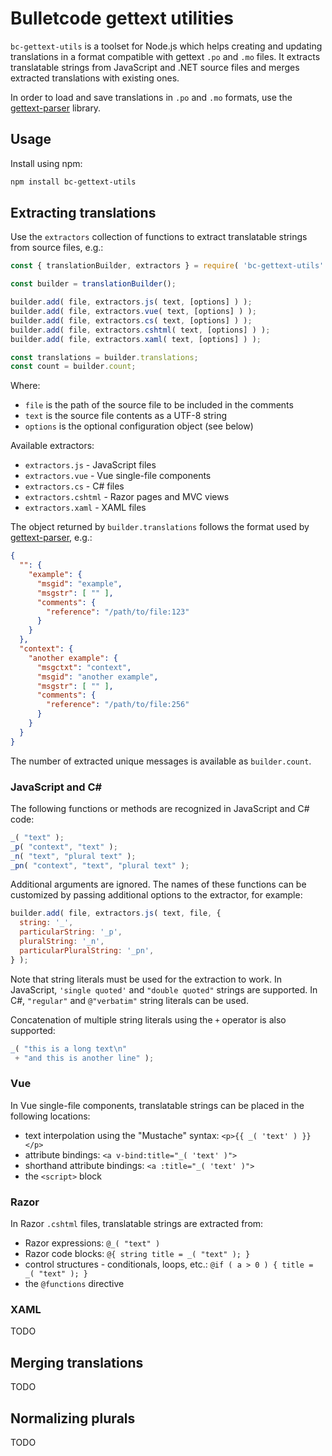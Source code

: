 # Bulletcode gettext utilities

`bc-gettext-utils` is a toolset for Node.js which helps creating and updating translations in a format compatible with gettext `.po` and `.mo` files. It extracts translatable strings from JavaScript and .NET source files and merges extracted translations with existing ones.

In order to load and save translations in `.po` and `.mo` formats, use the [gettext-parser](https://github.com/smhg/gettext-parser) library.

## Usage

Install using npm:

```bash
npm install bc-gettext-utils
```

## Extracting translations

Use the `extractors` collection of functions to extract translatable strings from source files, e.g.:

```js
const { translationBuilder, extractors } = require( 'bc-gettext-utils' );

const builder = translationBuilder();

builder.add( file, extractors.js( text, [options] ) );
builder.add( file, extractors.vue( text, [options] ) );
builder.add( file, extractors.cs( text, [options] ) );
builder.add( file, extractors.cshtml( text, [options] ) );
builder.add( file, extractors.xaml( text, [options] ) );

const translations = builder.translations;
const count = builder.count;
```

Where:

 - `file` is the path of the source file to be included in the comments
 - `text` is the source file contents as a UTF-8 string
 - `options` is the optional configuration object (see below)

Available extractors:

 - `extractors.js` - JavaScript files
 - `extractors.vue` - Vue single-file components
 - `extractors.cs` - C# files
 - `extractors.cshtml` - Razor pages and MVC views
 - `extractors.xaml` - XAML files

The object returned by `builder.translations` follows the format used by [gettext-parser](https://github.com/smhg/gettext-parser#translations), e.g.:

```json
{
  "": {
    "example": {
      "msgid": "example",
      "msgstr": [ "" ],
      "comments": {
        "reference": "/path/to/file:123"
      }
    }
  },
  "context": {
    "another example": {
      "msgctxt": "context",
      "msgid": "another example",
      "msgstr": [ "" ],
      "comments": {
        "reference": "/path/to/file:256"
      }
    }
  }
}
```

The number of extracted unique messages is available as `builder.count`.

### JavaScript and C#

The following functions or methods are recognized in JavaScript and C# code:

```js
_( "text" );
_p( "context", "text" );
_n( "text", "plural text" );
_pn( "context", "text", "plural text" );
```

Additional arguments are ignored. The names of these functions can be customized by passing additional options to the extractor, for example:

```js
builder.add( file, extractors.js( text, file, {
  string: '_',
  particularString: '_p',
  pluralString: '_n',
  particularPluralString: '_pn',
} );
```

Note that string literals must be used for the extraction to work. In JavaScript, `'single quoted'` and `"double quoted"` strings are supported. In C#, `"regular"` and `@"verbatim"` string literals can be used.

Concatenation of multiple string literals using the `+` operator is also supported:

```js
_( "this is a long text\n"
 + "and this is another line" );
```

### Vue

In Vue single-file components, translatable strings can be placed in the following locations:

 - text interpolation using the "Mustache" syntax: `<p>{{ _( 'text' ) }}</p>`
 - attribute bindings: `<a v-bind:title="_( 'text' )">`
 - shorthand attribute bindings: `<a :title="_( 'text' )">`
 - the `<script>` block

### Razor

In Razor `.cshtml` files, translatable strings are extracted from:

 - Razor expressions: `@_( "text" )`
 - Razor code blocks: `@{ string title = _( "text" ); }`
 - control structures - conditionals, loops, etc.: `@if ( a > 0 ) { title = _( "text" ); }`
 - the `@functions` directive

### XAML

TODO

## Merging translations

TODO

## Normalizing plurals

TODO

